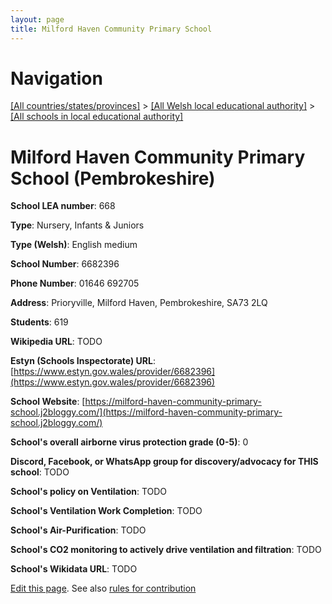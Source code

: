```yaml
---
layout: page
title: Milford Haven Community Primary School
---
```

# Navigation

[[All countries/states/provinces]](../../..) > [[All Welsh local educational authority]](../..) > [[All schools in local educational authority]](..)

# Milford Haven Community Primary School (Pembrokeshire)

**School LEA number**: 668

**Type**: Nursery, Infants & Juniors

**Type (Welsh)**: English medium

**School Number**: 6682396

**Phone Number**: 01646 692705

**Address**: Prioryville, Milford Haven, Pembrokeshire, SA73 2LQ

**Students**: 619

**Wikipedia URL**: TODO

**Estyn (Schools Inspectorate) URL**: [https://www.estyn.gov.wales/provider/6682396](https://www.estyn.gov.wales/provider/6682396)

**School Website**: [https://milford-haven-community-primary-school.j2bloggy.com/](https://milford-haven-community-primary-school.j2bloggy.com/)

**School's overall airborne virus protection grade (0-5)**: 0

**Discord, Facebook, or WhatsApp group for discovery/advocacy for THIS school**: TODO

**School's policy on Ventilation**: TODO

**School's Ventilation Work Completion**: TODO

**School's Air-Purification**: TODO

**School's CO2 monitoring to actively drive ventilation and filtration**: TODO

**School's Wikidata URL**: TODO




[Edit this page](https://github.com/VentilationProject/Wales/edit/prif/./Pembrokeshire/Milford_Haven_Community_Primary_School.md). See also [rules for contribution](../../../contribution-rules/)